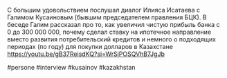 
С большим удовольствием послушал диалог Илияса Исатаева с Галимом Кусаиновым (бывшим председателем правления БЦК). В беседе Галим рассказал про то, как увеличил чистую прибыль банка с 0 до 300 000 000, почему сделал ставку на ипотечное направление вместо развития потребительский кредитов и немного о подходящих периодах (по году) для покупки долларов в Казахстане https://youtu.be/gB37ReisdKQ?si=WrSjPOSQVhB7JgJb

#persone #interview #kusainov #kazakhstan 